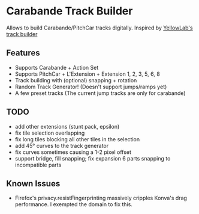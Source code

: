# Carabande Track Builder
Allows to build Carabande/PitchCar tracks digitally.
Inspired by [YellowLab's track builder](https://boardgamegeek.com/filepage/32395/pitchcar-trackbuilder)

## Features
- Supports Carabande + Action Set
- Supports PitchCar + L'Extension + Extension 1, 2, 3, 5, 6, 8
- Track building with (optional) snapping + rotation
- Random Track Generator! (Doesn't support jumps/ramps yet)
- A few preset tracks (The current jump tracks are only for carabande)

## TODO
- add other extensions (stunt pack, epsilon)
- fix tile selection overlapping
- fix long tiles blocking all other tiles in the selection
- add 45° curves to the track generator
- fix curves sometimes causing a 1-2 pixel offset
- support bridge, fill snapping; fix expansion 6 parts snapping to incompatible parts

## Known Issues
- Firefox's privacy.resistFingerprinting massively cripples Konva's drag performance. I exempted the domain to fix this.